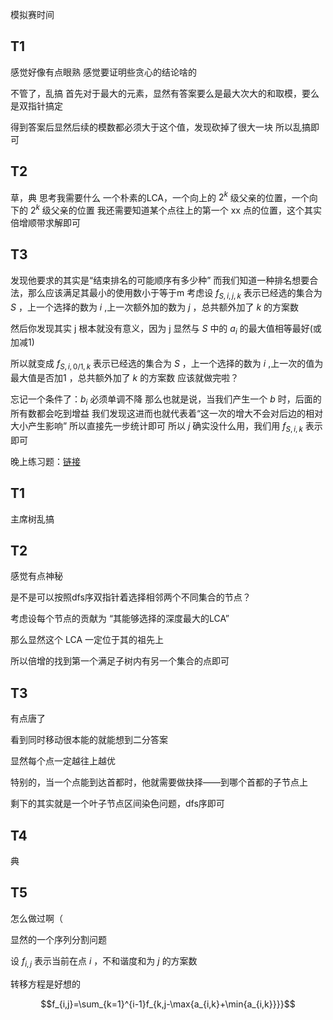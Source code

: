 模拟赛时间


## T1
感觉好像有点眼熟
感觉要证明些贪心的结论啥的

不管了，乱搞
首先对于最大的元素，显然有答案要么是最大次大的和取模，要么是双指针搞定

得到答案后显然后续的模数都必须大于这个值，发现砍掉了很大一块
所以乱搞即可


## T2
草，典
思考我需要什么
一个朴素的LCA，一个向上的 $2^k$ 级父亲的位置，一个向下的 $2^k$ 级父亲的位置
我还需要知道某个点往上的第一个 xx 点的位置，这个其实倍增顺带求解即可


## T3
发现他要求的其实是“结束排名的可能顺序有多少种”
而我们知道一种排名想要合法，那么应该满足其最小的使用数小于等于m
考虑设 $f_{S,i,j,k}$ 表示已经选的集合为 $S$ ，上一个选择的数为 $i$ ,上一次额外加的数为 $j$ ，总共额外加了 $k$ 的方案数

然后你发现其实 j 根本就没有意义，因为 j 显然与 $S$ 中的 $a_i$ 的最大值相等最好(或加减1)

所以就变成 $f_{S,i,0/1,k}$ 表示已经选的集合为 $S$ ，上一个选择的数为 $i$ ,上一次的值为最大值是否加1 ，总共额外加了 $k$ 的方案数
应该就做完啦？





忘记一个条件了：$b_i$ 必须单调不降
那么也就是说，当我们产生一个 $b$ 时，后面的所有数都会吃到增益
我们发现这进而也就代表着“这一次的增大不会对后边的相对大小产生影响”
所以直接先一步统计即可
所以 $j$ 确实没什么用，我们用 $f_{S,i,k}$ 表示即可



晚上练习题：[链接](测试讲评&习题（二）.pdf)

## T1
主席树乱搞

## T2
感觉有点神秘

是不是可以按照dfs序双指针着选择相邻两个不同集合的节点？

考虑设每个节点的贡献为 “其能够选择的深度最大的LCA”

那么显然这个 LCA 一定位于其的祖先上

所以倍增的找到第一个满足子树内有另一个集合的点即可



## T3
有点唐了

看到同时移动很本能的就能想到二分答案

显然每个点一定越往上越优

特别的，当一个点能到达首都时，他就需要做抉择——到哪个首都的子节点上

剩下的其实就是一个叶子节点区间染色问题，dfs序即可

## T4
典

## T5

怎么做过啊（

显然的一个序列分割问题

设 $f_{i,j}$ 表示当前在点 $i$ ，不和谐度和为 $j$ 的方案数

转移方程是好想的

$$f_{i,j}=\sum_{k=1}^{i-1}f_{k,j-\max{a_{i,k}+\min{a_{i,k}}}}$$



